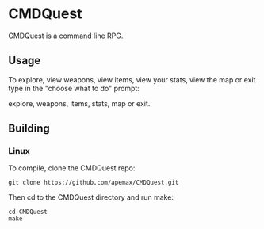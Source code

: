 # CMDQuest

CMDQuest is a command line RPG.

## Usage

To explore, view weapons, view items, view your stats, view the map or exit type in the "choose what to do" prompt:

explore, weapons, items, stats, map or exit.

## Building

### Linux

To compile, clone the CMDQuest repo:

~~~
git clone https://github.com/apemax/CMDQuest.git
~~~

Then cd to the CMDQuest directory and run make:

~~~
cd CMDQuest
make
~~~

